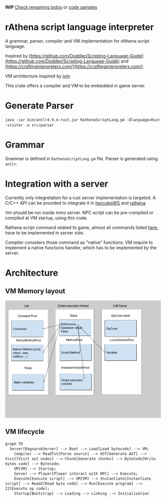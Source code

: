 **WIP** [Check remaining todos](https://github.com/nmeylan/rathena-script-lang-interpreter/issues/1) or [code samples](https://github.com/nmeylan/rathena-script-lang-interpreter/tree/master/tests)

# rAthena script language interpreter
A grammar, parser, compiler and VM implementation for rAthena script language.

Inspired by [https://github.com/Doddler/Scripting-Language-Guide](https://github.com/Doddler/Scripting-Language-Guide) and [https://craftinginterpreters.com/](https://craftinginterpreters.com/).

VM architecture inspired by [jvm](https://docs.oracle.com/javase/specs/jvms/se11/html/index.html)

This crate offers a compiler and VM to be embedded in game server.

# Generate Parser
`java -jar bin/antlr4.9.4-rust.jar RathenaScriptLang.g4 -Dlanguage=Rust -visitor -o src/parser`

# Grammar
Grammar is defined in `RathenaScriptLang.g4` file. Parser is generated using `antlr`.

# Integration with a server
Currently only integretation for a rust server implementation is targeted. A C/C++ API can be provided to integrate it in [herculesWS](https://github.com/HerculesWS/Hercules) and [rathena](https://github.com/rathena/rathena)

Vm should be run inside mmo server. NPC script can be pre-compiled or compiled at VM startup, using this crate.

Rathena script command related to game, almost all commands listed [here](https://github.com/rathena/rathena/blob/master/doc/script_commands.txt#L1012), have to be implemented in server side. 

Compiler considers those command as "native" functions. VM require to implement a native functions handler, which has to be implemented by the server.

# Architecture
## VM Memory layout
![](doc/vm%20architecture.png)

## VM lifecycle
```mermaid
graph TD
  Server[RagnarokServer] --> Boot --> Load[Load bytecode] --> VM;
    Compiler --> ReadTxt[Parse source] --> AST[Generate AST] --> Visit[Visit ast nodes] --> Chunk[Generate chunks] --> ByteCode[Write bytes code] --> Bytecode;
    VM[VM] --> Startup;
    Server --> Player[Player interact with NPC] --> Execute;
    Execute[Execute script] --> VM[VM] --> Instantiate[Instantiate script] --> Read2[Read byte code] --> Run[Execute program] --> I2[Execute op code];
    Startup[Bootstrap] --> Loading --> Linking --> Initialization
 

```

